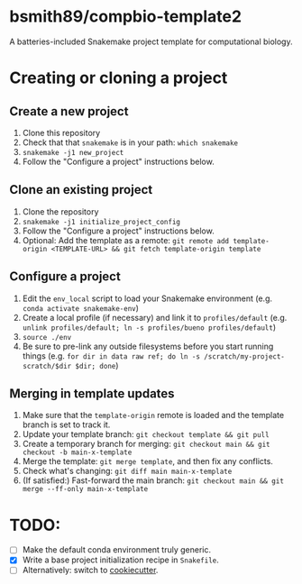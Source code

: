 # bsmith89/compbio-template2

A batteries-included Snakemake project template for computational biology.

# Creating or cloning a project

## Create a new project

1. Clone this repository
2. Check that that `snakemake` is in your path: `which snakemake`
3. `snakemake -j1 new_project`
4. Follow the "Configure a project" instructions below.

## Clone an existing project

1. Clone the repository
2. `snakemake -j1 initialize_project_config`
3. Follow the "Configure a project" instructions below.
4. Optional: Add the template as a remote:
    `git remote add template-origin <TEMPLATE-URL> && git fetch template-origin template`

## Configure a project
1. Edit the `env_local` script to load your Snakemake environment
    (e.g. `conda activate snakemake-env`)
2. Create a local profile (if necessary) and link it to `profiles/default`
    (e.g. `unlink profiles/default; ln -s profiles/bueno profiles/default`)
3. `source ./env`
4. Be sure to pre-link any outside filesystems before you start running things
    (e.g. `for dir in data raw ref; do ln -s /scratch/my-project-scratch/$dir $dir; done`)

## Merging in template updates
1. Make sure that the `template-origin` remote is loaded and the template
   branch is set to track it.
2. Update your template branch: `git checkout template && git pull`
3. Create a temporary branch for merging: `git checkout main && git checkout -b main-x-template`
4. Merge the template: `git merge template`, and then fix any conflicts.
5. Check what's changing: `git diff main main-x-template`
5. (If satisfied:) Fast-forward the main branch:
    `git checkout main && git merge --ff-only main-x-template`


# TODO:

-   [ ] Make the default conda environment truly generic.
-   [x] Write a base project initialization recipe in `Snakefile`.
-   [ ] Alternatively: switch to [cookiecutter](https://cookiecutter.readthedocs.io/en/latest/).
